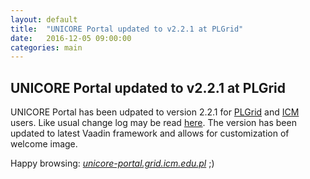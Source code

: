 ```yaml
---
layout: default
title:  "UNICORE Portal updated to v2.2.1 at PLGrid"
date:   2016-12-05 09:00:00
categories: main
---
```


## UNICORE Portal updated to v2.2.1 at PLGrid

UNICORE Portal has been udpated to version 2.2.1 for [PLGrid][plgrid] and [ICM][icm] users. 
Like usual change log may be read [here](https://www.unicore.eu/changes/portal).
The version has been updated to latest Vaadin framework and allows for customization
of welcome image.

Happy browsing: [*unicore-portal.grid.icm.edu.pl*][uportal] ;)

[plgrid]:  http://plgrid.pl
[icm]:     http://icm.edu.pl
[uportal]: http://unicore-portal.grid.icm.edu.pl
